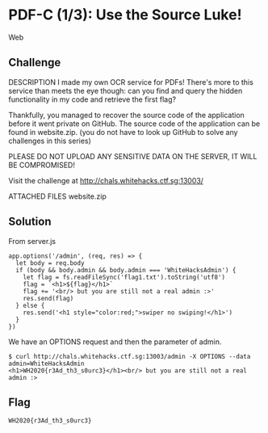 # PDF-C (1/3): Use the Source Luke!
Web

## Challenge 

DESCRIPTION
I made my own OCR service for PDFs! There's more to this service than meets the eye though: can you find and query the hidden functionality in my code and retrieve the first flag?

Thankfully, you managed to recover the source code of the application before it went private on GitHub. The source code of the application can be found in website.zip. (you do not have to look up GitHub to solve any challenges in this series)

PLEASE DO NOT UPLOAD ANY SENSITIVE DATA ON THE SERVER, IT WILL BE COMPROMISED!

Visit the challenge at http://chals.whitehacks.ctf.sg:13003/


ATTACHED FILES
website.zip

## Solution

From server.js

	app.options('/admin', (req, res) => {
	  let body = req.body
	  if (body && body.admin && body.admin === 'WhiteHacksAdmin') {
	    let flag = fs.readFileSync('flag1.txt').toString('utf8')
	    flag = `<h1>${flag}</h1>`
	    flag += '<br/> but you are still not a real admin :>'
	    res.send(flag)
	  } else {
	    res.send('<h1 style="color:red;">swiper no swiping!</h1>')
	  }
	})

We have an OPTIONS request and then the parameter of admin.

	$ curl http://chals.whitehacks.ctf.sg:13003/admin -X OPTIONS --data admin=WhiteHacksAdmin
	<h1>WH2020{r3Ad_th3_s0urc3}</h1><br/> but you are still not a real admin :>

## Flag

	WH2020{r3Ad_th3_s0urc3}
